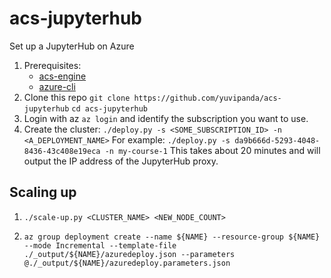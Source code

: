 # acs-jupyterhub
Set up a JupyterHub on Azure

1. Prerequisites:
    - [acs-engine](https://github.com/Azure/acs-engine/releases)
    - [azure-cli](https://github.com/Azure/azure-cli)
1. Clone this repo
   `git clone https://github.com/yuvipanda/acs-jupyterhub`
   `cd acs-jupyterhub`
1. Login with az
   `az login`
   and identify the subscription you want to use.
1. Create the cluster:
   `./deploy.py -s <SOME_SUBSCRIPTION_ID> -n <A_DEPLOYMENT_NAME>`
   For example:
   `./deploy.py -s da9b666d-5293-4048-8436-43c408e19eca -n my-course-1`
   This takes about 20 minutes and will output the IP address of the JupyterHub proxy.

## Scaling up

1. `./scale-up.py <CLUSTER_NAME> <NEW_NODE_COUNT>`

1. `az group deployment create --name ${NAME} --resource-group ${NAME} --mode Incremental --template-file ./_output/${NAME}/azuredeploy.json --parameters @./_output/${NAME}/azuredeploy.parameters.json`

